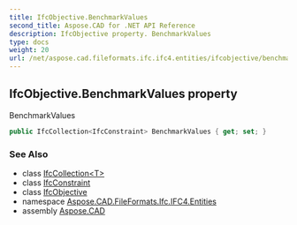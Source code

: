 ```yaml
---
title: IfcObjective.BenchmarkValues
second_title: Aspose.CAD for .NET API Reference
description: IfcObjective property. BenchmarkValues
type: docs
weight: 20
url: /net/aspose.cad.fileformats.ifc.ifc4.entities/ifcobjective/benchmarkvalues/
---
```

## IfcObjective.BenchmarkValues property

BenchmarkValues

```csharp
public IfcCollection<IfcConstraint> BenchmarkValues { get; set; }
```

### See Also

* class [IfcCollection&lt;T&gt;](../../../aspose.cad.fileformats.ifc/ifccollection-1/)
* class [IfcConstraint](../../ifcconstraint/)
* class [IfcObjective](../)
* namespace [Aspose.CAD.FileFormats.Ifc.IFC4.Entities](../../ifcobjective/)
* assembly [Aspose.CAD](../../../)


